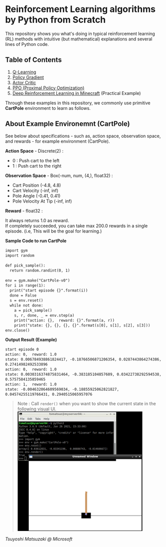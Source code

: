 # Reinforcement Learning algorithms by Python from Scratch

This repository shows you what's doing in typical reinforcement learning (RL) methods with intuitive (but mathematical) explanations and several lines of Python code.

## Table of Contents

1. [Q-Learning](01-q-learning.ipynb)
2. [Policy Gradient](02-policy-gradient.ipynb)
3. [Actor Critic](03-actor-critic.ipynb)
4. [PPO (Proximal Policy Optimization)](04-ppo.ipynb)
5. [Deep Reinforcement Learning in Minecraft](https://github.com/tsmatz/minecraft-rl-example) (Practical Example)

Through these examples in this repository, we commonly use primitive **CartPole** environment to learn as follows.

## About Example Environemnt (CartPole)

See below about specifications - such as, action space, observation space, and rewards - for example environment (CartPole).

**Action Space** - Discrete(2) :

- 0 : Push cart to the left
- 1 : Push cart to the right

**Observation Space** - Box(-num, num, (4,), float32) :

- Cart Position (-4.8, 4.8)
- Cart Velocity (-inf, inf)
- Pole Angle (-0.41, 0.41)
- Pole Velocity At Tip (-inf, inf)

**Reward** - float32 :

It always returns 1.0 as reward.<br>
If completely succeeded, you can take max 200.0 rewards in a single episode. (i.e, This will be the goal for learning.)

**Sample Code to run CartPole**

```
import gym
import random

def pick_sample():
  return random.randint(0, 1)

env = gym.make("CartPole-v0")
for i in range(1):
  print("start episode {}".format(i))
  done = False
  s = env.reset()
  while not done:
    a = pick_sample()
    s, r, done, _ = env.step(a)
    print("action: {},  reward: {}".format(a, r))
    print("state: {}, {}, {}, {}".format(s[0], s[1], s[2], s[3]))
env.close()
```

**Output Result (Example)**

```
start episode 0
action: 0,  reward: 1.0
state: 0.006784938861824417, -0.18766506871206354, 0.0287443864274386, 0.27414982492533896
action: 0,  reward: 1.0
state: 0.0030316374875831464, -0.383185104857609, 0.03422738292594538, 0.5757584135859465
action: 1,  reward: 1.0
state: -0.004632064609569034, -0.18855925062821827, 0.04574255119766431, 0.2940515065957076
```

> Note : Call ```render()``` when you want to show the current state in the following visual UI.<br>
> ![CartPole rendering](assets/cart-pole.png?raw=true)

*Tsuyoshi Matsuzaki @ Microsoft*
